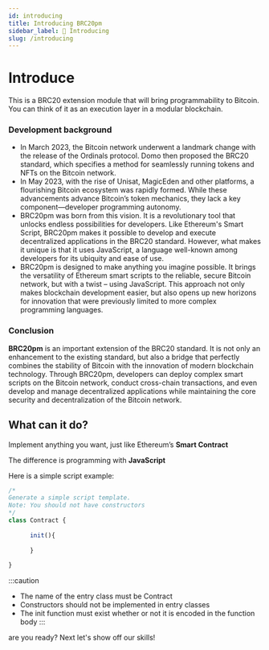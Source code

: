 ```yaml
---
id: introducing 
title: Introducing BRC20pm
sidebar_label: 📖 Introducing 
slug: /introducing
---
```

 
# Introduce
 

This is a BRC20 extension module that will bring programmability to Bitcoin. You can think of it as an execution layer in a modular blockchain.

### Development background
- In March 2023, the Bitcoin network underwent a landmark change with the release of the Ordinals protocol. Domo then proposed the BRC20 standard, which specifies a method for seamlessly running tokens and NFTs on the Bitcoin network.
- In May 2023, with the rise of Unisat, MagicEden and other platforms, a flourishing Bitcoin ecosystem was rapidly formed. While these advancements advance Bitcoin’s token mechanics, they lack a key component—developer programming autonomy.
- BRC20pm was born from this vision. It is a revolutionary tool that unlocks endless possibilities for developers. Like Ethereum's Smart Script, BRC20pm makes it possible to develop and execute decentralized applications in the BRC20 standard. However, what makes it unique is that it uses JavaScript, a language well-known among developers for its ubiquity and ease of use.
- BRC20pm is designed to make anything you imagine possible. It brings the versatility of Ethereum smart scripts to the reliable, secure Bitcoin network, but with a twist – using JavaScript. This approach not only makes blockchain development easier, but also opens up new horizons for innovation that were previously limited to more complex programming languages.

### Conclusion

**BRC20pm** is an important extension of the BRC20 standard. It is not only an enhancement to the existing standard, but also a bridge that perfectly combines the stability of Bitcoin with the innovation of modern blockchain technology. Through BRC20pm, developers can deploy complex smart scripts on the Bitcoin network, conduct cross-chain transactions, and even develop and manage decentralized applications while maintaining the core security and decentralization of the Bitcoin network.

## What can it do?

Implement anything you want, just like Ethereum’s **Smart Contract**

The difference is programming with **JavaScript**

Here is a simple script example:
```javascript
/*
Generate a simple script template.
Note: You should not have constructors
*/
class Contract {
	
      init(){
        
      }
	
}
```
:::caution
- The name of the entry class must be Contract
- Constructors should not be implemented in entry classes
- The init function must exist whether or not it is encoded in the function body
:::

are you ready? Next let's show off our skills!